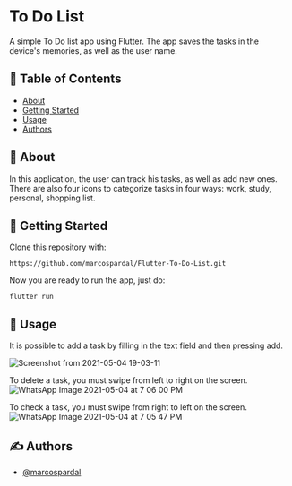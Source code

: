 # To Do List

A simple To Do list app using Flutter. The app saves the tasks in the device's memories, as well as the user name.

## 📝 Table of Contents
- [About](#about)
- [Getting Started](#getting_started)
- [Usage](#usage)
- [Authors](#authors)

## 🧐 About <a name = "about"></a>
In this application, the user can track his tasks, as well as add new ones. There are also four icons to categorize tasks in four ways: work, study, personal, shopping list.

## 🏁 Getting Started <a name = "getting_started"></a>

Clone this repository with:

```
https://github.com/marcospardal/Flutter-To-Do-List.git
```

Now you are ready to run the app, just do:

```
flutter run
```

## 🎈 Usage <a name="usage"></a>
It is possible to add a task by filling in the text field and then pressing add.

![Screenshot from 2021-05-04 19-03-11](https://user-images.githubusercontent.com/49342589/117075571-6bd07080-ad0b-11eb-9555-3fdc49445967.png)

To delete a task, you must swipe from left to right on the screen.
![WhatsApp Image 2021-05-04 at 7 06 00 PM](https://user-images.githubusercontent.com/49342589/117075822-d84b6f80-ad0b-11eb-943d-1cb5e212fb73.jpeg)

To check a task, you must swipe from right to left on the screen.
![WhatsApp Image 2021-05-04 at 7 05 47 PM](https://user-images.githubusercontent.com/49342589/117075920-fadd8880-ad0b-11eb-9ae2-1b41d753beca.jpeg)


## ✍️ Authors <a name = "authors"></a>
- [@marcospardal](https://github.com/marcospardal)

